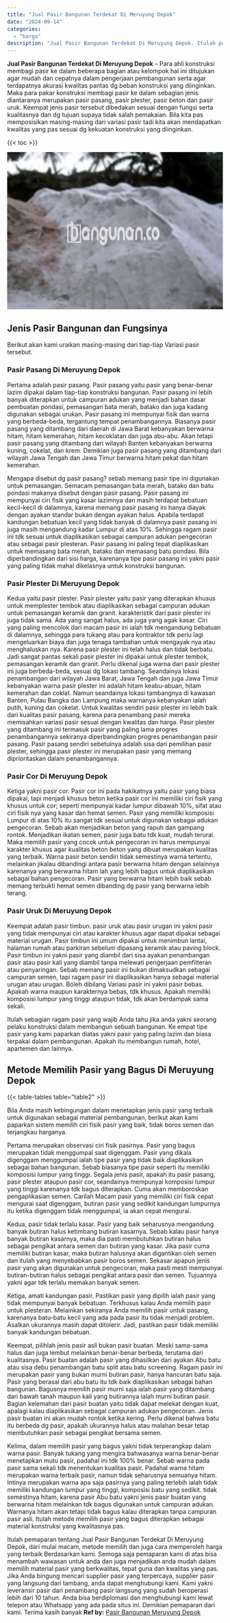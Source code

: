 ```yaml
---
title: "Jual Pasir Bangunan Terdekat Di Meruyung Depok"
date: "2024-09-14"
categories: 
  - "harga"
description: "Jual Pasir Bangunan Terdekat Di Meruyung Depok. Itulah pemaparan tentang Jual Pasir Bangunan Terdekat Di Meruyung Depok, dari mulai macam, metode memilih dan..."
---
```


**Jual Pasir Bangunan Terdekat Di Meruyung Depok** – Para ahli konstruksi membagi pasir ke dalam beberapa bagian atau kelompok hal ini ditujukan agar mudah dan cepatnya dalam pengerjaan pembangunan serta agar terdapatnya akurasi kwalitas pantas dg beban konstruksi yang diinginkan. Maka para pakar konstruksi membagi pasir ke dalam sebagian jenis diantaranya merupakan pasir pasang, pasir plester, pasir beton dan pasir uruk. Keempat jenis pasir tersebut dibedakan sesuai dengan fungsi serta kualitasnya dan dg tujuan supaya tidak salah pemakaian. Bila kita pas memposisikan masing-masing dari variasi pasir tadi kita akan mendapatkan kwalitas yang pas sesuai dg kekuatan konstruksi yang diinginkan.

{{< toc >}}

![Jual Pasir Bangunan Terdekat Di Meruyung Depok](/images/jual-pasir-bangunan-75.png)

## Jenis Pasir Bangunan dan Fungsinya

Berikut akan kami uraikan masing-masing dari tiap-tiap Variasi pasir tersebut.

### Pasir Pasang Di Meruyung Depok

Pertama adalah pasir pasang. Pasir pasang yaitu pasir yang benar-benar lazim dipakai dalam tiap-tiap konstruksi bangunan. Pasir pasang ini lebih banyak diterapkan untuk campuran adukan yang menjadi bahan dasar pembuatan pondasi, pemasangan bata merah, batako dan juga kadang digunakan sebagai urukan. Pasir pasang ini mempunyai fisik dan warna yang berbeda-beda, tergantung tempat penambangannya. Biasanya pasir pasang yang ditambang dari daerah di Jawa Barat kebanyakan berwarna hitam, hitam kemerahan, hitam kecoklatan dan juga abu-abu. Akan tetapi pasir pasang yang ditambang dari wilayah Banten kebanyakan berwarna kuning, cokelat, dan krem. Demikian juga pasir pasang yang ditambang dari wilayah Jawa Tengah dan Jawa Timur berwarna hitam pekat dan hitam kemerahan.

Mengapa disebut dg pasir pasang? sebab memang pasir tipe ini digunakan untuk pemasangan. Semacam pemasangan bata merah, batako dan batu pondasi makanya disebut dengan pasir pasang. Pasir pasang ini mempunyai ciri fisik yang kasar lazimnya dan masih terdapat bebatuan kecil-kecil di dalamnya, karena memang pasir pasang ini hanya diayak dengan ayakan standar bukan dengan ayakan halus. Apabila terdapat kandungan bebatuan kecil yang tidak banyak di dalamnya pasir pasang ini juga masih mengandung kadar Lumpur di atas 10%. Sehingga ragam pasir ini tdk sesuai untuk diaplikasikan sebagai campuran adukan pengecoran atau sebagai pasir plesteran. Pasir pasang ini paling tepat diaplikasikan untuk memasang bata merah, batako dan memasang batu pondasi. Bila diperbandingkan dari sisi harga, karenanya tipe pasir pasang ini yakni pasir yang paling tidak mahal dikelasnya untuk konstruksi bangunan.

### Pasir Plester Di Meruyung Depok

Kedua yaitu pasir plester. Pasir plester yaitu pasir yang diterapkan khusus untuk memplester tembok atau diaplikasikan sebagai campuran adukan untuk pemasangan keramik dan granit. karakteristik dari pasir plester ini juga tidak sama. Ada yang sangat halus, ada juga yang agak kasar. Ciri yang paling mencolok dari macam pasir ini ialah tdk mengandung bebatuan di dalamnya, sehingga para tukang atau para kontraktor tdk perlu lagi mengeluarkan biaya dan juga tenaga tambahan untuk mengayak nya atau menghaluskan nya. Karena pasir plester ini telah halus dan tidak berbatu. Jadi sangat pantas sekali pasir plester ini dipakai untuk plester tembok, pemasangan keramik dan granit. Perlu dikenal juga warna dari pasir plester ini juga berbeda-beda, sesuai dg lokasi tambang. Seandainya lokasi penambangan dari wilayah Jawa Barat, Jawa Tengah dan juga Jawa Timur kebanyakan warna pasir plester ini adalah hitam keabu-abuan, hitam kemerahan dan coklat. Namun seandainya lokasi tambangnya di kawasan Banten, Pulau Bangka dan Lampung maka warnanya kebanyakan ialah putih, kuning dan cokelat. Untuk kwalitas sendiri pasir plester ini lebih baik dari kualitas pasir pasang, karena para penambang pasir mereka memisahkan variasi pasir sesuai dengan kwalitas dan harga. Pasir plester yang ditambang ini termasuk pasir yang paling lama progres penambangannya sekiranya diperbandingkan progres penambangan pasir pasang. Pasir pasang sendiri sebetulnya adalah sisa dari pemilihan pasir plester, sehingga pasir plester ini merupakan pasir yang memang diprioritaskan dalam penambangannya.

### Pasir Cor Di Meruyung Depok

Ketiga yakni pasir cor. Pasir cor ini pada hakikatnya yaitu pasir yang biasa dipakai, tapi menjadi khusus beton ketika pasir cor ini memiliki ciri fisik yang khusus untuk cor; seperti mempunyai kadar lumpur dibawah 10%, sifat atau ciri fisik nya yang kasar dan hemat semen. Pasir yang memiliki komposisi Lumpur di atas 10% itu sangat tdk sesuai untuk digunakan sebagai adukan pengecoran. Sebab akan menjadikan beton yang rapuh dan gampang rontok. Menjadikan ikatan semen, pasir juga batu tdk kuat, mudah terurai. Maka memilih pasir yang cocok untuk pengecoran ini harus mempunyai karakter khusus agar kualitas beton beton yang dibuat merupakan kualitas yang terbaik. Warna pasir beton sendiri tidak semestinya warna tertentu, melainkan jikalau dibandingi antara pasir berwarna hitam dengan selainnya karenanya yang berwarna hitam lah yang lebih bagus untuk diaplikasikan sebagai bahan pengecoran. Pasir yang berwarna hitam lebih baik sebab memang terbukti hemat semen dibanding dg pasir yang berwarna lebih terang.

### Pasir Uruk Di Meruyung Depok

Keempat adalah pasir timbun. pasir uruk atau pasir urugan ini yakni pasir yang tidak mempunyai ciri atau karakter khusus agar dapat dipakai sebagai material urugan. Pasir timbun ini umum dipakai untuk menimbun lantai, halaman rumah atau parkiran sebelum dipasang keramik atau paving block. Pasir timbun ini yakni pasir yang diambil dari sisa ayakan penambangan pasir atau pasir kali yang diambil tanpa melewati pengerjaan pemfilteran atau penyaringan. Sebab memang pasir ini bukan dimaksudkan sebagai campuran semen, tapi ragam pasir ini diaplikasikan hanya sebagai material urugan atau urugan. Boleh dibilang Variasi pasir ini yakni pasir bebas. Apakah warna maupun karakternya bebas, tdk khusus. Apakah memiliki komposisi lumpur yang tinggi ataupun tidak, tdk akan berdampak sama sekali.

Itulah sebagian ragam pasir yang wajib Anda tahu jika anda yakni seorang pelaku konstruksi dalam membangun sebuah bangunan. Ke empat tipe pasir yang kami paparkan diatas yakni pasir yang paling lazim dan biasa terpakai dalam pembangunan. Apakah itu membangun rumah, hotel, apartemen dan lainnya.

## Metode Memilih Pasir yang Bagus Di Meruyung Depok

{{< table-tables table="table2" >}}

Bila Anda masih kebingungan dalam menetapkan jenis pasir yang terbaik untuk digunakan sebagai material pembangunan, berikut akan kami paparkan sistem memilih ciri fisik pasir yang baik, tidak boros semen dan terjangkau harganya.

Pertama merupakan observasi ciri fisik pasirnya. Pasir yang bagus merupakan tidak menggumpal saat digenggam. Pasir yang dikala digenggam menggumpal ialah tipe pasir yang tidak baik diaplikasikan sebagai bahan bangunan. Sebab biasanya tipe pasir seperti itu memiliki komposisi lumpur yang tinggi. Segala jenis pasir, apakah itu pasir pasang, pasir plester ataupun pasir cor, seandainya mempunyai komposisi lumpur yang tinggi karenanya tdk bagus diterapkan. Cuma akan memboroskan pengaplikasian semen. Carilah Macam pasir yang memiliki ciri fisik cepat mengurai saat digenggam, butiran pasir yang sedikit kandungan lumpurnya itu ketika digenggam tidak menggumpal, ia akan cepat mengurai.

Kedua, pasir tidak terlalu kasar. Pasir yang baik seharusnya mengandung banyak butiran halus ketimbang butiran kasarnya. Sebab kalau pasir hanya banyak butiran kasarnya, maka dia pasti membutuhkan butiran halus sebagai pengikat antara semen dan butiran yang kasar. Jika pasir cuma memiliki butiran kasar, maka butiran halusnya akan digantikan oleh semen dan itulah yang menyebabkan pasir boros semen. Sekasar apapun jenis pasir yang akan digunakan untuk pengecoran, maka pasti mesti mempunyai butiran-butiran halus sebagai pengikat antara pasir dan semen. Tujuannya yakni agar tdk terlalu memakan banyak semen.

Ketiga, amati kandungan pasir. Pastikan pasir yang dipilih ialah pasir yang tidak mempunyai banyak bebatuan. Terkhusus kalau Anda memilih pasir untuk plesteran. Melainkan sekiranya Anda memilih pasir untuk pasang, karenanya batu-batu kecil yang ada pada pasir itu tidak menjadi problem. Asalkan ukurannya masih dapat ditolerir. Jadi, pastikan pasir tidak memiliki banyak kandungan bebatuan.

Keempat, pilihlah jenis pasir asli bukan pasir buatan. Meski sama-sama halus dan juga lembut melainkan benar-benar berbeda, terutama dari kualitasnya. Pasir buatan adalah pasir yang dihasilkan dari ayakan Abu batu atau sisa debu penambangan batu split atau batu screening. Ragam pasir ini merupakan pasir yang bukan murni butiran pasir, hanya hancuran batu saja. Pasir yang berasal dari abu batu itu tdk baik diaplikasikan sebagai bahan bangunan. Bagusnya memilih pasir murni saja ialah pasir yang ditambang dari bawah tanah maupun kali yang butirannya ialah murni butiran pasir. Bagian kelemahan dari pasir buatan yaitu tidak dapat melekat dengan kuat, apalagi kalau diaplikasikan sebagai campuran adukan pengecoran. Jenis pasir buatan ini akan mudah rontok ketika kering. Perlu dikenal bahwa batu itu berbeda dg pasir, apakah ukurannya halus atau malahan besar tetap membutuhkan pasir sebagai pengikat bersama semen.

Kelima, dalam memilih pasir yang bagus yakni tidak terperangkap dalam warna pasir. Banyak tukang yang mengira bahwasanya warna benar-benar menetapkan mutu pasir, padahal ini tdk 100% benar. Sebab warna pada pasir sama sekali tdk menentukan kualitas pasir. Padahal warna hitam merupakan warna terbaik pasir, namun tidak seharusnya semuanya hitam. Intinya merupakan warna apa saja pasirnya yang paling terlebih ialah tidak memiliki kandungan lumpur yang tinggi, komposisi batu yang sedikit. tidak semestinya hitam, karena pasir Abu batu yakni jenis pasir buatan yang berwarna hitam melainkan tdk bagus digunakan untuk campuran adukan. Warnanya hitam akan tetapi tidak bagus kalau diterapkan tanpa campuran pasir asli. Itulah metode memilih pasir yang bagus diterapkan sebagai material konstruksi yang kwalitasnya pas.

Itulah pemaparan tentang Jual Pasir Bangunan Terdekat Di Meruyung Depok, dari mulai macam, metode memilih dan juga cara memperoleh harga yang terbaik Berdasarkan kami. Semoga saja pemaparan kami di atas bisa menambah wawasan untuk anda dan juga menjadikan anda mudah dalam memilih material pasir yang berkwalitas, tepat guna dan kwalitas yang pas. Jika Anda bingung mencari supplier pasir yang terpercaya, supplier pasir yang langsung dari tambang, anda dapat menghubungi kami. Kami yakni leveransir pasir dari penambang pasir langsung yang sudah beroperasi lebih dari 10 tahun. Anda bisa berdiplomasi dan menghubungi kami lewat telepon atau Whatsapp yang ada pada situs ini. Demikian pemaparan dari kami. Terima kasih banyak
**Ref by:** [Pasir Bangunan Meruyung Depok](https://id.wikipedia.org/wiki/Pasir)
